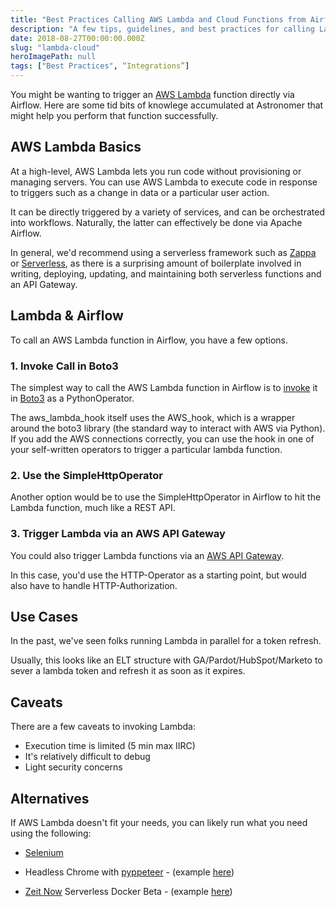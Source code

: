 ```yaml
---
title: "Best Practices Calling AWS Lambda and Cloud Functions from Airflow"
description: "A few tips, guidelines, and best practices for calling Lambda and Cloud functions from Airflow"
date: 2018-08-27T00:00:00.000Z
slug: "lambda-cloud"
heroImagePath: null
tags: ["Best Practices", “Integrations”]
---
```


You might be wanting to trigger an [AWS Lambda](https://goo.gl/zYGM7L) function directly via Airflow. Here are some tid bits of knowlege accumulated at Astronomer that might help you perform that function successfully. 

## AWS Lambda Basics

At a high-level, AWS Lambda lets you run code without provisioning or managing servers. You can use AWS Lambda to execute code in response to triggers such as a change in data or a particular user action.

It can be directly triggered by a variety of services, and can be orchestrated into workflows. Naturally, the latter can effectively be done via Apache Airflow. 

In general, we'd recommend using a serverless framework such as [Zappa](https://www.zappa.io/) or [Serverless](https://serverless.com/), as there is a surprising amount of boilerplate involved in writing, deploying, updating, and maintaining both serverless functions and an API Gateway. 

## Lambda & Airflow

To call an AWS Lambda function in Airflow, you have a few options.

### 1. Invoke Call in Boto3

The simplest way to call the AWS Lambda function in Airflow is to [invoke](https://boto3.readthedocs.io/en/latest/reference/services/lambda.html#Lambda.Client.invoke) it in [Boto3](https://aws.amazon.com/sdk-for-python/) as a PythonOperator.

The aws_lambda_hook itself uses the AWS_hook, which is a wrapper around the boto3 library (the standard way to interact with AWS via Python). If you add the AWS connections correctly, you can use the hook in one of your self-written operators to trigger a particular lambda function. 

### 2. Use the SimpleHttpOperator

Another option would be to use the SimpleHttpOperator in Airflow to hit the Lambda function, much like a REST API. 

### 3. Trigger Lambda via an AWS API Gateway

You could also trigger Lambda functions via an [AWS API Gateway](https://docs.aws.amazon.com/apigateway/latest/developerguide/getting-started-with-lambda-integration.html). 

In this case, you'd use the HTTP-Operator as a starting point, but would also have to handle HTTP-Authorization. 

## Use Cases

In the past, we've seen folks running Lambda in parallel for a token refresh.

Usually, this looks like an ELT structure with GA/Pardot/HubSpot/Marketo to sever a lambda token and refresh it as soon as it expires. 

## Caveats

There are a few caveats to invoking Lambda:

- Execution time is limited (5 min max IIRC)
- It's relatively difficult to debug
- Light security concerns

## Alternatives 

If AWS Lambda doesn't fit your needs, you can likely run what you need using the following:

-  [Selenium](https://seleniumhq.github.io/selenium/docs/api/py/)
- Headless Chrome with [pyppeteer](https://github.com/miyakogi/pyppeteer) - (example [here](https://duo.com/decipher/driving-headless-chrome-with-python))

- [Zeit Now](https://zeit.co/blog/serverless-docker) Serverless
Docker Beta - (example [here](https://github.com/zeit/now-examples/tree/master/python-flask>))

